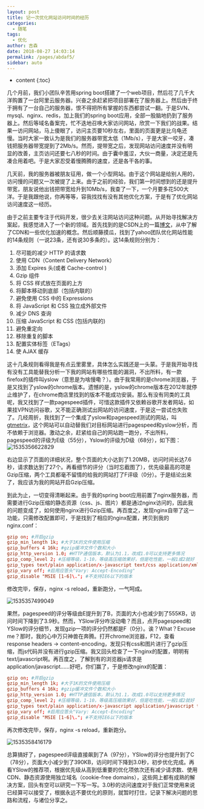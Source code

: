 ```yaml
---
layout: post
title: 记一次优化网站访问时间的经历
categories: 
  - 随笔
tags: 
  - 优化
author: 吉森
date: 2018-08-27 14:03:14
permalink: /pages/abdaf5/
sidebar: auto
---
```


* content
{:toc}


几个月前，我们小团队辛苦用spring boot搭建了一个web项目，然后花了几千大洋购置了一台阿里云服务器。兴奋之余赶紧把项目部署在了服务器上。然后由于终于拥有了一台自己的服务器，恨不得把所有掌握的东西都尝试一翻。于是SVN、mysql、nginx、redis，加上我们的spring boot应用，全部一股脑地扔到了服务器上。然后等域名备案完，忙不迭地召唤大家访问网站，欣赏一下我们的战果。结果一访问网站，马上傻眼了，访问主页要10秒左右，里面的页面更是比乌龟还慢。当时大家一致认为是我们的服务器带宽太低（1Mb/s），于是大家一咬牙，凑钱把服务器带宽提到了2Mb/s。然而，提带宽之后，发现网站访问速度并没有明显的改善，主页访问还要七八秒的时间。由于囊中羞涩，大伙一商量，决定还是先凑合用着吧。于是大家忍受着慢腾腾的速度，还是各干各的事。

<!-- more -->

几天前，我的服务器被朋友征用，做一个小型网站。由于这个网站是给别人用的，访问慢的问题又一次被提了上来。由于之前的经验，我们第一时间想到的还是提升带宽，朋友说他出钱把带宽给升到10Mb/s，我查了一下，一个月要多花500大洋。于是我跟他说，你再等等，容我找找有没有其他优化方案，于是有了优化网站访问速度这一经历。

由于之前主要专注于代码开发，很少去关注网站访问这种问题。从开始寻找解决方案起，我感觉进入了一个新的领域。首先找到的是CSDN上的一篇[博文](https://blog.csdn.net/u011197448/article/details/56014108)，从中了解了CDN和一些优化加速的概念。然后顺藤摸瓜，找到了yahoo团队优化网站性能的14条规则（一说23条，还有说30多条的）。这14条规则分别为：

1. 尽可能的减少 HTTP 的请求数 
2. 使用 CDN（Content Delivery Network）  
3. 添加 Expires 头(或者 Cache-control ) 
4. Gzip 组件
5. 将 CSS 样式放在页面的上方 
6. 将脚本移动到底部（包括内联的）
7. 避免使用 CSS 中的 Expressions
8. 将 JavaScript 和 CSS 独立成外部文件
9. 减少 DNS 查询
10. 压缩 JavaScript 和 CSS (包括内联的)
11. 避免重定向
12. 移除重复的脚本 
13. 配置实体标签（ETags）
14. 使 AJAX 缓存

这十几条规则看得我是有点云里雾里，具体怎么实践还是一头蒙。于是我开始寻找有没有工具能替我分析一下我的网站有哪些性能的漏洞，不出所料，有一款firefox的插件叫yslow（意思是为啥慢嘞？）。由于我常用的是chrome浏览器，于是又找到了yslow的chrome版本。遗憾的是，yslow的chrome版本在2012年就停止维护了，在chrome商店里找到的版本不能成功安装。那么有没有同类的工具呢，我又找到了一款pagespeed插件，可惜这款插件又依赖谷歌开发者网站，如果挂VPN访问谷歌，又不能正确测试出网站的访问速度，于是这一尝试也失败了。几经周折，我找到了一个集成了yslow和pagespeed测试的网站，叫[gtmetrix](https://gtmetrix.com/)，这个网站可以自动替我们对目标网站进行pagespeed和yslow分析，而不依赖于浏览器。激动之余，赶紧给自己的网站跑一跑分，不出所料，pagespeed的评级为E级（55分），Yslow的评级为D级（68分），如下图：
![1535356622829](1535356622829.png)

右边显示了页面的详细状况，整个页面的大小达到了1.20MB，访问时间长达7.6秒，请求数达到了27个。再看细节的评分（当时忘截图了），优先级最高的项是Gzip压缩，两个工具都毫不留情的给我的网站打了F评级（0分）。于是结论出来了，我应该为我的网站开启Gzip压缩。

到此为止，一切变得清晰起来。由于我的spring boot应用前置了nginx服务器，而需要进行Gzip压缩的静态资源（css、js、图片）都是通过nginx访问的，因此我的问题变成了，如何使用nginx进行Gzip压缩。再百度之，发现nginx自带了这一功能，只需修改配置即可，于是找到了相应的nginx配置，拷贝到我的nginx.conf：

```conf
gzip on; #开启gzip
gzip_min_length 1k; #大于1K的文件使用压缩
gzip_buffers 4 16k; #gzip缓冲文件个数和大小
gzip_http_version 1.0; #HTTP通信版本，默认为1.1，改成1.0可以支持更多情况
gzip_comp_level 2; #压缩等级，1-10，等级高压缩效果好，但是吃性能，一般1或2就好
gzip_types text/plain application/x-javascript text/css application/xml text/javascript application/x-httpd-php image/jpeg image/gif image/png; #要压缩的文件
gzip_vary off; #启用应答头"Vary: Accept-Encoding"
gzip_disable "MSIE [1-6]\."; #不支持IE6以下的版本
```

修改完毕，保存，nginx -s reload，重新跑分，一气呵成。

![1535357499049](1535357499049.png)

果然，pagespeed的评分等级由E提升到了B，页面的大小也减少到了555KB，访问时间下降到了3.9秒。然而，YSlow评分咋没动嘞？而且，点开pagespeed和YSlow的评分细节，发现gzip一项的评分仍然都是F（0分）。诶？What？Excuse me？那时，我的心中万只神兽在奔腾。打开chrome浏览器，F12，查看response headers -> content-encoding，发现只有css和图片进行了gzip压缩，而js代码并没有进行gzip压缩。我又回头检查了一下nginx的配置，明明有text/javascript啊。再百度之，了解到有的浏览器js请求是application/javascript……好吧，你们赢了，于是修改nginx的配置：

```conf
gzip on; #开启gzip
gzip_min_length 1k; #大于1K的文件使用压缩
gzip_buffers 4 16k; #gzip缓冲文件个数和大小
gzip_http_version 1.0; #HTTP通信版本，默认为1.1，改成1.0可以支持更多情况
gzip_comp_level 2; #压缩等级，1-10，等级高压缩效果好，但是吃性能，一般1或2就好
gzip_types text/plain application/x-javascript application/javascript text/javascript text/css application/xml  application/x-httpd-php image/jpeg image/gif image/png; #要压缩的文件
gzip_vary off; #启用应答头"Vary: Accept-Encoding"
gzip_disable "MSIE [1-6]\."; #不支持IE6以下的版本
```

再次修改完毕，保存，nginx -s reload，重新跑分。

![1535358416179](1535358416179.png)

总算搞好了，pagespeed评级直接飙到了A（97分），YSlow的评分也提升到了C（78分），页面大小减少到了390KB，访问时间下降到3.0秒，初步优化完成。再看YSlow的推荐项，根据优先级从高到低重要的优化项依次还有减少请求数、使用CDN、静态资源使用独立域名（cookie-free domains），这些网上都有成熟的解决方案，回头有空可以研究一下写一写。3.0秒的访问速度对于我们正常使用来说已经算可以接受了，根据永远不要优化的原则，就暂时打住，记录下解决问题的思路和流程，与诸位分享之。
